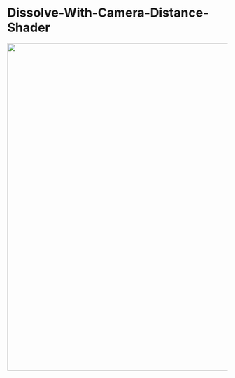 # Dissolve-With-Camera-Distance-Shader
<img src="https://github.com/Bdiebeak/Dissolve-With-Camera-Distance-Shader/blob/master/Distance%20dissolve%20effect%20in%20Unity.gif" width="800" height="750" />
